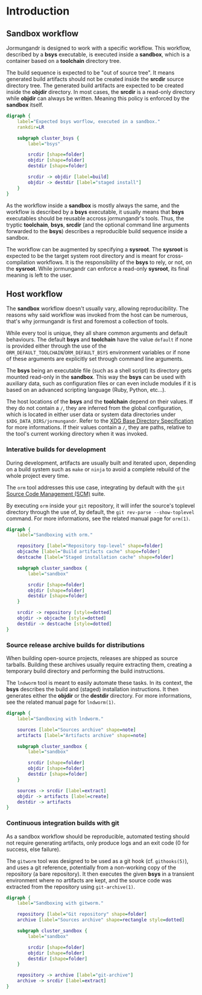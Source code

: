 # Introduction

## Sandbox workflow

Jormungandr is designed to work with a specific workflow.
This workflow, described by a **bsys** executable,
is executed inside a **sandbox**, which is a container
based on a **toolchain** directory tree.

The build sequence is expected to be "out of source tree". It means
generated build artifacts should not be created inside the **srcdir**
source directory tree. The generated build artifacts are expected
to be created inside the **objdir** directory. In most cases, the **srcdir**
is a read-only directory while **objdir** can always be written.
Meaning this policy is enforced by the **sandbox** itself.

```dot process
digraph {
	label="Expected bsys worflow, executed in a sandbox."
	rankdir=LR

	subgraph cluster_bsys {
		label="bsys"

		srcdir [shape=folder]
		objdir [shape=folder]
		destdir [shape=folder]

		srcdir -> objdir [label=build]
		objdir -> destdir [label="staged install"]
	}
}
```

As the workflow inside a **sandbox** is mostly always the same,
and the workflow is described by a **bsys** executable, it usually means
that **bsys** executables should be reusable accross jormungandr's tools.
Thus, the tryptic **toolchain**, **bsys**, **srcdir**
(and the optional command line arguments forwarded to the **bsys**)
describes a reproducible build sequence inside a sandbox.

The workflow can be augmented by specifying a **sysroot**. The **sysroot**
is expected to be the target system root directory and is meant for cross-compilation
workflows. It is the responsibility of the **bsys** to rely, or not, on the **sysroot**.
While jormungandr can enforce a read-only **sysroot**, its final meaning is left to the user.

## Host workflow

The **sandbox** workflow doesn't usually vary, allowing reproducibility.
The reasons why said workflow was invoked from the host can be numerous,
that's why jormungandr is first and foremost a collection of tools.

While every tool is unique, they all share common arguments and default behaviours.
The default **bsys** and **toolchain** have the value `default` if none is provided
either through the use of the `ORM_DEFAULT_TOOLCHAIN`/`ORM_DEFAULT_BSYS` environment
variables or if none of these arguments are explicitly set through command line arguments.

The **bsys** being an executable file (such as a shell script)
its directory gets mounted read-only in the **sandbox**.
This way the **bsys** can be used with auxiliary data, such as
configuration files or can even include modules if it is based
on an advanced scripting language (Ruby, Python, etc...).

The host locations of the **bsys** and the **toolchain** depend on their values.
If they do not contain a `/`, they are inferred from the global configuration,
which is located in either user data or system data directories under
`$XDG_DATA_DIRS/jormungandr`. Refer to the [XDG Base Directory Specification](https://specifications.freedesktop.org/basedir-spec/latest/)
for more informations. If their values contain a `/`, they are paths,
relative to the tool's current working directory when it was invoked.

### Interative builds for development

During development, artifacts are usually built and iterated
upon, depending on a build system such as `make` or `ninja` to
avoid a complete rebuild of the whole project every time.

The `orm` tool addresses this use case, integrating by default with the `git`
[Source Code Management (SCM)](https://en.wikipedia.org/wiki/Version_control) suite.

By executing `orm` inside your `git` repository, it will infer the source's toplevel
directory through the use of, by default, the `git rev-parse --show-toplevel` command.
For more informations, see the related manual page for `orm(1)`.

```dot process
digraph {
	label="Sandboxing with orm."

	repository [label="Repository top-level" shape=folder]
	objcache [label="Build artifacts cache" shape=folder]
	destcache [label="Staged installation cache" shape=folder]

	subgraph cluster_sandbox {
		label="sandbox"

		srcdir [shape=folder]
		objdir [shape=folder]
		destdir [shape=folder]
	}

	srcdir -> repository [style=dotted]
	objdir -> objcache [style=dotted]
	destdir -> destcache [style=dotted]
}
```

### Source release archive builds for distributions

When building open-source projects, releases are shipped as source tarballs.
Building these archives usually require extracting them, creating a temporary
build directory and performing the build instructions.

The `lndworm` tool is meant to easily automate these tasks. In its context,
the **bsys** describes the build and (staged) installation instructions.
It then generates either the **objdir** or the **destdir** directory.
For more informations, see the related manual page for `lndworm(1)`.

```dot process
digraph {
	label="Sandboxing with lndworm."

	sources [label="Sources archive" shape=note]
	artifacts [label="Artifacts archive" shape=note]

	subgraph cluster_sandbox {
		label="sandbox"

		srcdir [shape=folder]
		objdir [shape=folder]
		destdir [shape=folder]
	}

	sources -> srcdir [label=extract]
	objdir -> artifacts [label=create]
	destdir -> artifacts
}
```

### Continuous integration builds with git

As a sandbox workflow should be reproducible, automated testing
should not require generating artifacts, only produce logs and an
exit code (0 for success, else failure).

The `gitworm` tool was designed to be used as a git hook (cf. `githooks(5)`),
and uses a git reference, potentially from a non-working copy of the repository (a bare repository).
It then executes the given **bsys** in a transient environment where no artifacts
are kept, and the source code was extracted from the repository using `git-archive(1)`.

```dot process
digraph {
	label="Sandboxing with gitworm."

	repository [label="Git repository" shape=folder]
	archive [label="Sources archive" shape=rectangle style=dotted]

	subgraph cluster_sandbox {
		label="sandbox"

		srcdir [shape=folder]
		objdir [shape=folder]
		destdir [shape=folder]
	}

	repository -> archive [label="git-archive"]
	archive -> srcdir [label=extract]
}
```
